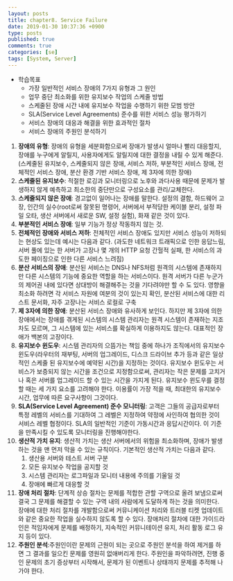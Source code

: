 ```yaml
---
layout: posts
title: chapter8. Service Failure
date: 2019-01-30 10:37:36 +0900
type: posts
published: true
comments: true
categories: [se]
tags: [System, Server]
---
```


* 학습목표
    * 가장 일반적인 서비스 장애의 7가지 유형과 그 원인
    * 업무 중단 최소화를 위한 유지보수 작업의 스케줄 방법
    * 스케줄된 장애 시간 내에 유지보수 작업을 수행하기 위한 모범 방안
    * SLA(Service Level Agreements) 준수를 위한 서비스 성능 평가하기
    * 서비스 장애의 대응과 해결을 위한 효과적인 절차
    * 서비스 장애의 주원인 분석하기

1. **장애의 유형**: 장애의 유형을 세분화함으로써 장애가 발생시 얼마나 빨리 대응할지, 장애를 누구에게 알릴지, 사용자에게도 알릴지에 대한 결정을 내릴 수 있게 해준다.(스케줄된 유지보수, 스케줄되지 않은 장애, 서비스 저하, 부분적인 서비스 장애, 전체적인 서비스 장애, 분산 환경 기반 서비스 장애, 제 3자에 의한 장애)
2. **스케줄된 유지보수**: 적절한 로깅과 모니터링으로 노후와 과다사용 때문에 문제가 발생하지 않게 예측하고 최소한의 중단만으로 구성요소를 관리/교체한다.
3. **스케줄되지 않은 장애**: 경고없이 일어나는 장애를 말한다. 설정의 결함, 하드웨어 고장, 인간의 실수(root로써 잘못된 명령어, 서버에서 부적당한 케이블 분리, 설정 파일 오타, 생산 서버에서 새로운 SW, 설정 실험), 화재 같은 것이 있다.
4. **부분적인 서비스 장애**: 일부 기능가 정상 작동하지 않는 것.
5. **전체적인 장애와 서비스 저하**: 전체적인 서비스 장애도 있지만 서비스 성능이 저하되는 현상도 있는데 예시는 다음과 같다. (과도한 네트워크 트래픽으로 인한 응답느림, 서버 풀에 있는 한 서버가 고장나 몇 개의 HTTP 요청 간헐적 실패, 한 서비스의 과도한 페이징으로 인한 다른 서비스 느려짐)
6. **분산 서비스의 장애**: 분산된 서비스는 DNS나 NFS처럼 원격의 시스템에 존재하지만 다른 시스템의 기능에 중요한 역할을 하는 서비스이다. 원격 서버가 다른 누군가의 제어권 내에 있다면 상대방이 해결해주는 것을 기다려야만 할 수 도 있다. 영향을 최소화 하려면 각 서비스 자원에 여분의 것이 있는지 확인, 분산된 서비스에 대한 리스트 문서화, 자주 고장나는 서비스 로컬로 구축
7. **제 3자에 의한 장애**: 분산된 서비스 장애와 유사하게 보인다. 하지만 제 3자에 의한 장애에서는 장애를 겪게된 시스템의 시스템 관리자는 원격 시스템이 존재하는 지조차도 모르며, 그 시스템에 있는 서비스를 확실하게 이용하지도 않는다. 대표적인 장애가 백본의 고장이다.
8. **유지보수 윈도우**: 시스템 관리자의 으뜸가는 책임 중에 하나가 조직에서의 유지보수 윈도우(라우터의 재부팅, 서버의 업그레이드, 디스크 드라이브 추가 등과 같은 일상적인 스케줄 된 유지보수에 예약된 시간)을 지정하는 것이다. 유지보수 윈도우는 서비스가 보증되지 않는 시간을 조건으로 지정함으로써, 관리자는 작은 문제를 고치거나 혹은 서버를 업그레이드 할 수 있는 시간을 가지게 된다. 유지보수 윈도우를 결정할 때는 세 가지 요소를 고려해야 한다. 이용률이 가장 적을 때, 최대한의 유지보수 시간, 업무에 따른 요구사항이 그것이다.
9. **SLA(Service Level Agreement) 준수 모니터링**: 고객은 그들의 공급자로부터 특정 레벨의 서비스를 기대하여 그 레벨은 지정하여 약정에 사인하여 협의한 것이 서비스 레벨 협정이다. SLA의 일반적인 기준이 가동시간과 응답시간이다. 이 기준을 만족시킬 수 있도록 모니터링을 진행해야한다.
10. **생산적 가치 유지**: 생산적 가치는 생산 서버에서의 위험을 최소화하며, 장애가 발생하는 것을 맨 먼저 막을 수 있는 규칙이다. 기본적인 생산적 가치는 다음과 같다.
    1. 생산용 서버와 테스트 서버 구분
    2. 모든 유지보수 작업을 공지할 것
    3. 시스템 관리자는 로그파일과 모니터 내용에 주의를 기울일 것
    4. 장애에 빠르게 대응할 것
11. **장애 처리 절차**: 단계적 상승 절차는 문제를 적합한 관할 구역으로 올려 보냄으로써 결국 그 문제를 해결할 수 있는 구역 내의 사람에게 도달하게 하는 것을 의미한다. 장애에 대한 처리 절차를 개발함으로써 커뮤니케이션 처리와 트러블 티켓 업데이트와 같은 중요한 작업을 실수하지 않도록 할 수 있다. 장애처리 절차에 대한 가이드라인은 적임자에게 문제를 배정하기, 지속적인 커뮤니테이션 유지, 처리 활동 로그 유지 등이 있다.
12. **주원인 분석**:주원인이란 문제의 근원이 되는 곳으로 주원인 분석을 하여 제거를 하면 그 결과를 일으킨 문제를 영원히 없애버리게 한다. 주원인을 파악하려면, 진행 중인 문제의 초기 증상부터 시작해서, 문제가 된 이벤트나 상태까지 문제를 추적해 나가야 한다.
